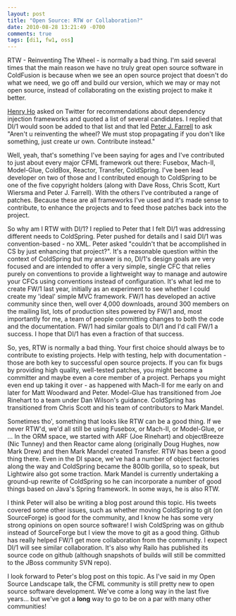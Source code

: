```yaml
---
layout: post
title: "Open Source: RTW or Collaboration?"
date: 2010-08-28 13:21:49 -0700
comments: true
tags: [di1, fw1, oss]
---
```

RTW - Reinventing The Wheel - is normally a bad thing. I'm said several times that the main reason we have no truly great open source software in ColdFusion is because when we see an open source project that doesn't do what we need, we go off and build our version, which we may or may not open source, instead of collaborating on the existing project to make it better.<!-- more -->

[Henry Ho](http://twitter.com/henrylearn2rock) asked on Twitter for recommendations about dependency injection frameworks and quoted a list of several candidates. I replied that DI/1 would soon be added to that list and that led [Peter J. Farrell](http://twitter.com/maestrofjp) to ask "Aren't u reinventing the wheel? We must stop propagating if you don't like something, just create ur own. Contribute instead."

Well, yeah, that's something I've been saying for ages and I've contributed to just about every major CFML framework out there: Fusebox, Mach-II, Model-Glue, ColdBox, Reactor, Transfer, ColdSpring. I've been lead developer on two of those and I contributed enough to ColdSpring to be one of the five copyright holders (along with Dave Ross, Chris Scott, Kurt Wiersma and Peter J. Farrell). With the others I've contributed a range of patches. Because these are all frameworks I've used and it's made sense to contribute, to enhance the projects and to feed those patches back into the project.

So why am I RTW with DI/1? I replied to Peter that I felt DI/1 was addressing different needs to ColdSpring. Peter pushed for details and I said DI/1 was convention-based - no XML. Peter asked "couldn't that be accomplished in CS by just enhancing that project?". It's a reasonable question within the context of ColdSpring but my answer is no, DI/1's design goals are very focused and are intended to offer a very simple, single CFC that relies purely on conventions to provide a lightweight way to manage and autowire your CFCs using conventions instead of configuration. It's what led me to create FW/1 last year, initially as an experiment to see whether I could create my 'ideal' simple MVC framework. FW/1 has developed an active community since then, well over 4,000 downloads, around 300 members on the mailing list, lots of production sites powered by FW/1 and, most importantly for me, a team of people committing changes to both the code and the documentation. FW/1 had similar goals to DI/1 and I'd call FW/1 a success. I hope that DI/1 has even a fraction of that success.

So, yes, RTW is normally a bad thing. Your first choice should always be to contribute to existing projects. Help with testing, help with documentation - those are both key to successful open source projects. If you can fix bugs by providing high quality, well-tested patches, you might become a committer and maybe even a core member of a project. Perhaps you might even end up taking it over - as happened with Mach-II for me early on and later for Matt Woodward and Peter. Model-Glue has transitioned from Joe Rinehart to a team under Dan Wilson's guidance. ColdSpring has transitioned from Chris Scott and his team of contributors to Mark Mandel.

Sometimes tho', something that looks like RTW can be a good thing. If we never RTW'd, we'd all still be using Fusebox, or Mach-II, or Model-Glue, or ... In the ORM space, we started with ARF (Joe Rinehart) and objectBreeze (Nic Tunney) and then Reactor came along (originally Doug Hughes, now Mark Drew) and then Mark Mandel created Transfer. RTW has been a good thing there. Even in the DI space, we've had a number of object factories along the way and ColdSpring became the 800lb gorilla, so to speak, but Lightwire also got some traction. Mark Mandel is currently undertaking a ground-up rewrite of ColdSpring so he can incorporate a number of good things based on Java's Spring framework. In some ways, he is also RTW.

I think Peter will also be writing a blog post around this topic. His tweets covered some other issues, such as whether moving ColdSpring to git (on SourceForge) is good for the community, and I know he has some very strong opinions on open source software! I wish ColdSpring was on github instead of SourceForge but I view the move to git as a good thing. Github has really helped FW/1 get more collaboration from the community. I expect DI/1 will see similar collaboration. It's also why Railo has published its source code on github (although snapshots of builds will still be committed to the JBoss community SVN repo).

I look forward to Peter's blog post on this topic. As I've said in my Open Source Landscape talk, the CFML community is still pretty new to open source software development. We've come a long way in the last five years... but we've got a **long** way to go to be on a par with many other communities!

 
